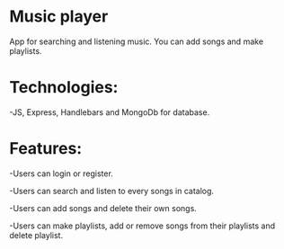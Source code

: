 # Music player

App for searching and listening music. You can add songs and make playlists.

# Technologies:

-JS, Express, Handlebars and MongoDb for database.

# Features:

-Users can login or register.

-Users can search and listen to every songs in catalog.

-Users can add songs and delete their own songs.

-Users can make playlists, add or remove songs from their playlists and delete playlist.